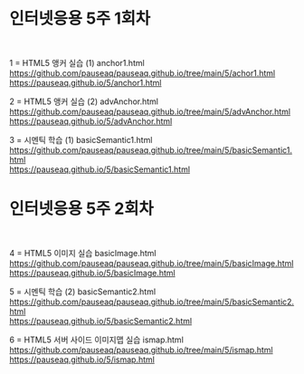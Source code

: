 <h1>인터넷응용 5주 1회차</h1><br>

1 = HTML5 앵커 실습 (1) anchor1.html <br>
https://github.com/pauseaq/pauseaq.github.io/tree/main/5/achor1.html<br>
https://pauseaq.github.io/5/anchor1.html

2 = HTML5 앵커 실습 (2) advAnchor.html<br>
https://github.com/pauseaq/pauseaq.github.io/tree/main/5/advAnchor.html<br>
https://pauseaq.github.io/5/advAnchor.html

3 = 시멘틱 학습 (1) basicSemantic1.html<br>
https://github.com/pauseaq/pauseaq.github.io/tree/main/5/basicSemantic1.html<br>
https://pauseaq.github.io/5/basicSemantic1.html



<h1>인터넷응용 5주 2회차</h1><br>

4 = HTML5 이미지 실습 basicImage.html<br>
https://github.com/pauseaq/pauseaq.github.io/tree/main/5/basicImage.html<br>
 https://pauseaq.github.io/5/basicImage.html

5 = 시멘틱 학습 (2) basicSemantic2.html<br>
https://github.com/pauseaq/pauseaq.github.io/tree/main/5/basicSemantic2.html<br>
https://pauseaq.github.io/5/basicSemantic2.html

6 = HTML5 서버 사이드 이미지맵 실습 ismap.html<br>
https://github.com/pauseaq/pauseaq.github.io/tree/main/5/ismap.html<br>
https://pauseaq.github.io/5/ismap.html
 

